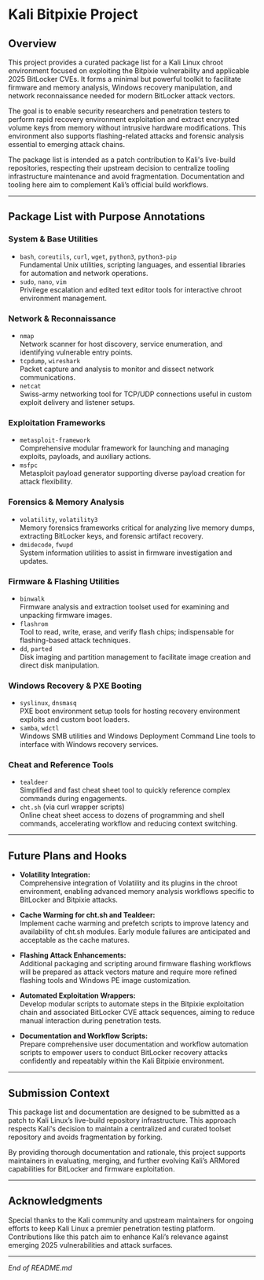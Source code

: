 # Kali Bitpixie Project

## Overview

This project provides a curated package list for a Kali Linux chroot environment focused on exploiting the Bitpixie vulnerability and applicable 2025 BitLocker CVEs. It forms a minimal but powerful toolkit to facilitate firmware and memory analysis, Windows recovery manipulation, and network reconnaissance needed for modern BitLocker attack vectors.

The goal is to enable security researchers and penetration testers to perform rapid recovery environment exploitation and extract encrypted volume keys from memory without intrusive hardware modifications. This environment also supports flashing-related attacks and forensic analysis essential to emerging attack chains.

The package list is intended as a patch contribution to Kali's live-build repositories, respecting their upstream decision to centralize tooling infrastructure maintenance and avoid fragmentation. Documentation and tooling here aim to complement Kali’s official build workflows.

---

## Package List with Purpose Annotations

### System & Base Utilities
- `bash`, `coreutils`, `curl`, `wget`, `python3`, `python3-pip`  
  Fundamental Unix utilities, scripting languages, and essential libraries for automation and network operations.
- `sudo`, `nano`, `vim`  
  Privilege escalation and edited text editor tools for interactive chroot environment management.

### Network & Reconnaissance
- `nmap`  
  Network scanner for host discovery, service enumeration, and identifying vulnerable entry points.
- `tcpdump`, `wireshark`  
  Packet capture and analysis to monitor and dissect network communications.
- `netcat`  
  Swiss-army networking tool for TCP/UDP connections useful in custom exploit delivery and listener setups.

### Exploitation Frameworks
- `metasploit-framework`  
  Comprehensive modular framework for launching and managing exploits, payloads, and auxiliary actions.
- `msfpc`  
  Metasploit payload generator supporting diverse payload creation for attack flexibility.

### Forensics & Memory Analysis
- `volatility`, `volatility3`  
  Memory forensics frameworks critical for analyzing live memory dumps, extracting BitLocker keys, and forensic artifact recovery.
- `dmidecode`, `fwupd`  
  System information utilities to assist in firmware investigation and updates.

### Firmware & Flashing Utilities
- `binwalk`  
  Firmware analysis and extraction toolset used for examining and unpacking firmware images.
- `flashrom`  
  Tool to read, write, erase, and verify flash chips; indispensable for flashing-based attack techniques.
- `dd`, `parted`  
  Disk imaging and partition management to facilitate image creation and direct disk manipulation.

### Windows Recovery & PXE Booting
- `syslinux`, `dnsmasq`  
  PXE boot environment setup tools for hosting recovery environment exploits and custom boot loaders.
- `samba`, `wdctl`  
  Windows SMB utilities and Windows Deployment Command Line tools to interface with Windows recovery services.

### Cheat and Reference Tools
- `tealdeer`  
  Simplified and fast cheat sheet tool to quickly reference complex commands during engagements.
- `cht.sh` (via curl wrapper scripts)  
  Online cheat sheet access to dozens of programming and shell commands, accelerating workflow and reducing context switching.

---

## Future Plans and Hooks

- **Volatility Integration:**  
  Comprehensive integration of Volatility and its plugins in the chroot environment, enabling advanced memory analysis workflows specific to BitLocker and Bitpixie attacks.

- **Cache Warming for cht.sh and Tealdeer:**  
  Implement cache warming and prefetch scripts to improve latency and availability of cht.sh modules. Early module failures are anticipated and acceptable as the cache matures.

- **Flashing Attack Enhancements:**  
  Additional packaging and scripting around firmware flashing workflows will be prepared as attack vectors mature and require more refined flashing tools and Windows PE image customization.

- **Automated Exploitation Wrappers:**  
  Develop modular scripts to automate steps in the Bitpixie exploitation chain and associated BitLocker CVE attack sequences, aiming to reduce manual interaction during penetration tests.

- **Documentation and Workflow Scripts:**  
  Prepare comprehensive user documentation and workflow automation scripts to empower users to conduct BitLocker recovery attacks confidently and repeatably within the Kali Bitpixie environment.

---

## Submission Context

This package list and documentation are designed to be submitted as a patch to Kali Linux’s live-build repository infrastructure. This approach respects Kali's decision to maintain a centralized and curated toolset repository and avoids fragmentation by forking.

By providing thorough documentation and rationale, this project supports maintainers in evaluating, merging, and further evolving Kali’s ARMored capabilities for BitLocker and firmware exploitation.

---

## Acknowledgments

Special thanks to the Kali community and upstream maintainers for ongoing efforts to keep Kali Linux a premier penetration testing platform. Contributions like this patch aim to enhance Kali’s relevance against emerging 2025 vulnerabilities and attack surfaces.

---

*End of README.md*




